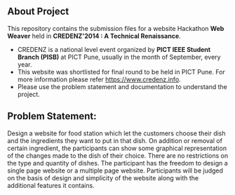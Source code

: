 ## About Project

This repository contains the submission files for a website Hackathon **Web Weaver** held in **CREDENZ'2014 : A Technical Renaissance**.

- CREDENZ is a national level event organized by **PICT IEEE Student Branch (PISB)** at PICT Pune, usually in the month of September, every year.
- This website was shortlisted for final round to be held in PICT Pune. For more information please refer https://www.credenz.info.
- Please use the problem statement and documentation to understand the project.


## Problem Statement:

Design a website for food station which let the customers choose their dish and the ingredients they want to put in that dish. On addition or removal of certain ingredient, the participants can show some graphical representation of the changes made to the dish of their choice. There are no restrictions on the type and quantity of dishes. The participant has the freedom to design a single page website or a multiple page website. Participants will be judged on the basis of design and simplicity of the website along with the additional features it contains.




